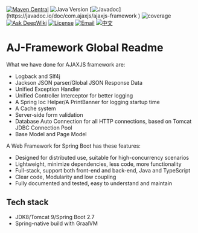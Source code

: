 [![Maven Central](https://img.shields.io/maven-central/v/com.ajaxjs/ajaxjs-framework?label=Latest%20Release)](https://central.sonatype.com/artifact/com.ajaxjs/ajaxjs-framework)
![Java Version](https://img.shields.io/badge/Java-8-blue)
[![Javadoc](https://img.shields.io/badge/javadoc-1.0-brightgreen.svg?)](https://javadoc.io/doc/com.ajaxjs/ajaxjs-framework )
![coverage](https://img.shields.io/badge/coverage-80%25-yellowgreen.svg?maxAge=2592000)
[![Ask DeepWiki](https://deepwiki.com/badge.svg)](https://deepwiki.com/lightweight-component/aj-framework)
[![License](https://img.shields.io/badge/license-Apache--2.0-green.svg?longCache=true&style=flat)](http://www.apache.org/licenses/LICENSE-2.0.txt)
[![Email](https://img.shields.io/badge/Contact--me-Email-orange.svg)](mailto:frank@ajaxjs.com)
[![中文](https://img.shields.io/badge/lang-中文-red)](./README.zh-CN.md)

# AJ-Framework Global Readme

What we have done for AJAXJS framework are:

- Logback and Slf4j
- Jackson JSON parser/Global JSON Response Data
- Unified Exception Handler
- Unified Controller Interceptor for better logging
- A Spring Ioc Helper/A PrintBanner for logging startup time
- A Cache system
- Server-side form validation
- Database Auto Connection for all HTTP connections, based on Tomcat JDBC Connection Pool
- Base Model and Page Model


A Web Framework for Spring Boot has these features:

- Designed for distributed use, suitable for high-concurrency scenarios
- Lightweight, minimize dependencies, less code, more functionality
- Full-stack, support both front-end and back-end, Java and TypeScript
- Clear code, Modularity and low coupling
- Fully documented and tested, easy to understand and maintain

## Tech stack

- JDK8/Tomcat 9/Spring Boot 2.7
- Spring-native build with GraalVM



